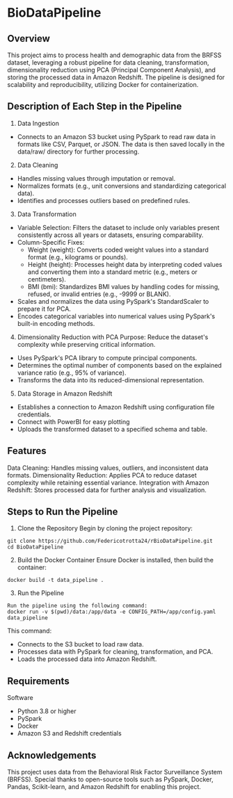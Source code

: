 # BioDataPipeline


## Overview
This project aims to process health and demographic data from the BRFSS dataset, leveraging a robust pipeline for data cleaning, transformation, dimensionality reduction using PCA (Principal Component Analysis), and storing the processed data in Amazon Redshift. The pipeline is designed for scalability and reproducibility, utilizing Docker for containerization.


## Description of Each Step in the Pipeline
1. Data Ingestion
  - Connects to an Amazon S3 bucket using PySpark to read raw data in formats like CSV, Parquet, or JSON. The data is then saved locally in the data/raw/ directory for further processing.

2. Data Cleaning
  - Handles missing values through imputation or removal.
  - Normalizes formats (e.g., unit conversions and standardizing categorical data).
  - Identifies and processes outliers based on predefined rules.



3. Data Transformation
 - Variable Selection: Filters the dataset to include only variables present consistently across all years or datasets, ensuring comparability.
 - Column-Specific Fixes:
   - Weight (weight): Converts coded weight values into a standard format (e.g., kilograms or pounds).
   - Height (height): Processes height data by interpreting coded values and converting them into a standard metric (e.g., meters or centimeters).
   - BMI (bmi): Standardizes BMI values by handling codes for missing, refused, or invalid entries (e.g., -9999 or BLANK).
- Scales and normalizes the data using PySpark's StandardScaler to prepare it for PCA.
- Encodes categorical variables into numerical values using PySpark's built-in encoding methods.


4. Dimensionality Reduction with PCA
  Purpose: Reduce the dataset's complexity while preserving critical information.
  - Uses PySpark's PCA library to compute principal components.
  - Determines the optimal number of components based on the explained variance ratio (e.g., 95% of variance).
  - Transforms the data into its reduced-dimensional representation.

5. Data Storage in Amazon Redshift
  - Establishes a connection to Amazon Redshift using configuration file credentials.
  - Connect with PowerBI for easy plotting 
  - Uploads the transformed dataset to a specified schema and table.

## Features
Data Cleaning: Handles missing values, outliers, and inconsistent data formats.
Dimensionality Reduction: Applies PCA to reduce dataset complexity while retaining essential variance.
Integration with Amazon Redshift: Stores processed data for further analysis and visualization.


## Steps to Run the Pipeline
1. Clone the Repository
Begin by cloning the project repository:
```
git clone https://github.com/Federicotrotta24/rBioDataPipeline.git
cd BioDataPipeline
```



2. Build the Docker Container
Ensure Docker is installed, then build the container:
```
docker build -t data_pipeline .
```
3. Run the Pipeline
```
Run the pipeline using the following command:
docker run -v $(pwd)/data:/app/data -e CONFIG_PATH=/app/config.yaml data_pipeline
```

This command:
- Connects to the S3 bucket to load raw data.
- Processes data with PySpark for cleaning, transformation, and PCA.
- Loads the processed data into Amazon Redshift.


## Requirements
Software
- Python 3.8 or higher
- PySpark
- Docker
- Amazon S3 and Redshift credentials



## Acknowledgements
This project uses data from the Behavioral Risk Factor Surveillance System (BRFSS). Special thanks to open-source tools such as PySpark, Docker, Pandas, Scikit-learn, and Amazon Redshift for enabling this project.



